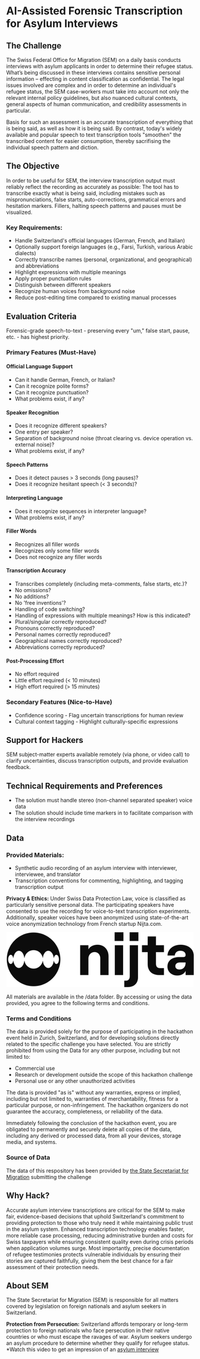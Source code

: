 # AI-Assisted Forensic Transcription for Asylum Interviews

## The Challenge
The Swiss Federal Office for Migration (SEM) on a daily basis conducts interviews with asylum applicants in order to determine their refugee status. What’s being discussed in these interviews contains sensitive personal information – effecting in content classification as confidential. The legal issues involved are complex and in order to determine an individual's refugee status, the SEM case-workers must take into account not only the relevant internal policy guidelines, but also nuanced cultural contexts, general aspects of human communication, and credibility assessments in particular. 

Basis for such an assessment is an accurate transcription of everything that is being said, as well as how it is being said. By contrast, today's widely available and popular speech to text transcription tools "smoothen" the transcribed content for easier consumption, thereby sacrifising the individual speech pattern and diction.

## The Objective
In order to be useful for SEM, the interview transcription output must reliably reflect the recording as accurately as possible: The tool has to transcribe exactly what is being said, including mistakes such as mispronunciations, false starts, auto-corrections, grammatical errors and hesitation markers. Fillers, halting speech patterns and pauses must be visualized.

### Key Requirements:
- Handle Switzerland's official languages (German, French, and Italian)
- Optionally support foreign languages (e.g., Farsi, Turkish, various Arabic dialects)
- Correctly transcribe names (personal, organizational, and geographical) and abbreviations
- Highlight expressions with multiple meanings
- Apply proper punctuation rules
- Distinguish between different speakers
- Recognize human voices from background noise
- Reduce post-editing time compared to existing manual processes

## Evaluation Criteria
Forensic-grade speech-to-text - preserving every "um," false start, pause, etc. - has highest priority.

### Primary Features (Must-Have)

#### Official Language Support
- Can it handle German, French, or Italian?
- Can it recognize polite forms?
- Can it recognize punctuation?
- What problems exist, if any?

#### Speaker Recognition
- Does it recognize different speakers?
- One entry per speaker?
- Separation of background noise (throat clearing vs. device operation vs. external noise)?
- What problems exist, if any?

#### Speech Patterns
- Does it detect pauses > 3 seconds (long pauses)?
- Does it recognize hesitant speech (< 3 seconds)?

#### Interpreting Language
- Does it recognize sequences in interpreter language?
- What problems exist, if any?

#### Filler Words
- Recognizes all filler words
- Recognizes only some filler words
- Does not recognize any filler words

#### Transcription Accuracy
- Transcribes completely (including meta-comments, false starts, etc.)?
- No omissions?
- No additions?
- No 'free inventions'?
- Handling of code switching?
- Handling of expressions with multiple meanings? How is this indicated?
- Plural/singular correctly reproduced?
- Pronouns correctly reproduced?
- Personal names correctly reproduced?
- Geographical names correctly reproduced?
- Abbreviations correctly reproduced?

#### Post-Processing Effort
- No effort required
- Little effort required (< 10 minutes)
- High effort required (> 15 minutes)

### Secondary Features (Nice-to-Have)
- Confidence scoring - Flag uncertain transcriptions for human review
- Cultural context tagging - Highlight culturally-specific expressions

## Support for Hackers
SEM subject-matter experts available remotely (via phone, or video call) to clarify uncertainties, discuss transcription outputs, and provide evaluation feedback.
 
## Technical Requirements and Preferences
- The solution must handle stereo (non-channel separated speaker) voice data
- The solution should include time markers in  to facilitate comparison with the interview recordings

## Data

### Provided Materials:
- Synthetic audio recording of an asylum interview with interviewer, interviewee, and translator
- Transcription conventions for commenting, highlighting, and tagging transcription output

**Privacy & Ethics:** Under Swiss Data Protection Law, voice is classified as particularly sensitive personal data. The participating speakers have consented to use the recording for voice-to-text transcription experiments. Additionally, speaker voices have been anonymized using state-of-the-art voice anonymization technology from French startup Nijta.com.

![Logo](Nijta-logo-light.svg)

All materials are available in the /data folder. By accessing or using the data provided, you agree to the following terms and conditions.

### Terms and Conditions
The data is provided solely for the purpose of participating in the hackathon event held in Zurich, Switzerland, and for developing solutions directly related to the specific challenge you have selected. You are strictly prohibited from using the Data for any other purpose, including but not limited to:
- Commercial use
- Research or development outside the scope of this hackathon challenge
- Personal use or any other unauthorized activities

The data is provided "as is" without any warranties, express or implied, including but not limited to, warranties of merchantability, fitness for a particular purpose, or non-infringement. The hackathon organizers do not guarantee the accuracy, completeness, or reliability of the data.

Immediately following the conclusion of the hackathon event, you are obligated to permanently and securely delete all copies of the data, including any derived or processed data, from all your devices, storage media, and systems. 

### Source of Data
The data of this respository has been provided by [the State Secretariat for Migration](https://www.sem.admin.ch/sem/en/home.html) submitting the challenge

## Why Hack?
Accurate asylum interview transcriptions are critical for the SEM to make fair, evidence-based decisions that uphold Switzerland's commitment to providing protection to those who truly need it while maintaining public trust in the asylum system. Enhanced transcription technology enables faster, more reliable case processing, reducing administrative burden and costs for Swiss taxpayers while ensuring consistent quality even during crisis periods when application volumes surge. Most importantly, precise documentation of refugee testimonies protects vulnerable individuals by ensuring their stories are captured faithfully, giving them the best chance for a fair assessment of their protection needs.

## About SEM
The State Secretariat for Migration (SEM) is responsible for all matters covered by legislation on foreign nationals and asylum seekers in Switzerland.

**Protection from Persecution:** Switzerland affords temporary or long-term protection to foreign nationals who face persecution in their native countries or who must escape the ravages of war. Asylum seekers undergo an asylum procedure to determine whether they qualify for refugee status.
*Watch this video to get an impression of an [asylum interview](https://asylum-info.ch/en/asylum-procedure)
